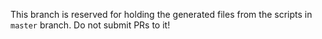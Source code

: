 This branch is reserved for holding the generated files from the scripts in `master` branch.  Do not submit PRs to it!
